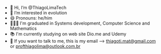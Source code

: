 - 👋 Hi, I’m @ThiagoLimaTech
- 👀 I’m interested in evolution
- 😄 Pronouns: he/him
- 🧑🏼‍🎓 I'm graduated in Systems development, Computer Science and Mathematics
- 📚 I'm currently studying on web site Dio.me and Udemy
- 📧 If you want to talk to me, this is my email --> thiagoti.mat@gmail.com or profthiagolima@outlook.com.br


<!---
ThiagoLimaTech/ThiagoLimaTech is a ✨ special ✨ repository because its `README.md` (this file) appears on your GitHub profile.
You can click the Preview link to take a look at your changes.
--->

